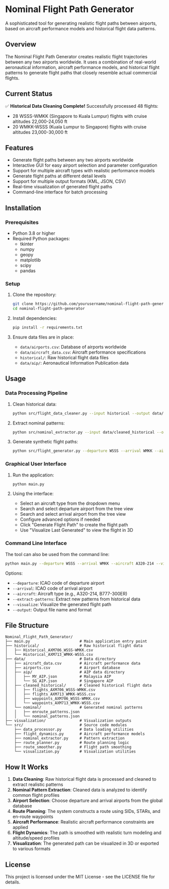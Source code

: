 # Nominal Flight Path Generator

A sophisticated tool for generating realistic flight paths between airports, based on aircraft performance models and historical flight data patterns.

## Overview

The Nominal Flight Path Generator creates realistic flight trajectories between any two airports worldwide. It uses a combination of real-world aeronautical information, aircraft performance models, and historical flight patterns to generate flight paths that closely resemble actual commercial flights.

## Current Status

✅ **Historical Data Cleaning Complete!** Successfully processed 48 flights:
- 28 WSSS-WMKK (Singapore to Kuala Lumpur) flights with cruise altitudes 22,000-24,050 ft
- 20 WMKK-WSSS (Kuala Lumpur to Singapore) flights with cruise altitudes 23,000-30,000 ft

## Features

- Generate flight paths between any two airports worldwide
- Interactive GUI for easy airport selection and parameter configuration
- Support for multiple aircraft types with realistic performance models
- Generate flight paths at different detail levels
- Support for multiple output formats (KML, JSON, CSV)
- Real-time visualization of generated flight paths
- Command-line interface for batch processing

## Installation

### Prerequisites

- Python 3.8 or higher
- Required Python packages:
  - tkinter
  - numpy
  - geopy
  - matplotlib
  - scipy
  - pandas

### Setup

1. Clone the repository:
   ```bash
   git clone https://github.com/yourusername/nominal-flight-path-generator.git
   cd nominal-flight-path-generator
   ```

2. Install dependencies:
   ```bash
   pip install -r requirements.txt
   ```

3. Ensure data files are in place:
   - `data/airports.csv`: Database of airports worldwide
   - `data/aircraft_data.csv`: Aircraft performance specifications
   - `historical/`: Raw historical flight data files
   - `data/aip/`: Aeronautical Information Publication data

## Usage

### Data Processing Pipeline

1. Clean historical data:
   ```bash
   python src/flight_data_cleaner.py --input historical --output data/cleaned_historical
   ```

2. Extract nominal patterns:
   ```bash
   python src/nominal_extractor.py --input data/cleaned_historical --output data/nominal
   ```

3. Generate synthetic flight paths:
   ```bash
   python src/flight_generator.py --departure WSSS --arrival WMKK --aircraft A320-214
   ```

### Graphical User Interface

1. Run the application:
   ```bash
   python main.py
   ```

2. Using the interface:
   - Select an aircraft type from the dropdown menu
   - Search and select departure airport from the tree view
   - Search and select arrival airport from the tree view
   - Configure advanced options if needed
   - Click "Generate Flight Path" to create the flight path
   - Use "Visualize Last Generated" to view the flight in 3D

### Command Line Interface

The tool can also be used from the command line:

```bash
python main.py --departure WSSS --arrival WMKK --aircraft A320-214 --visualize --output flight_path.kml
```

Options:
- `--departure`: ICAO code of departure airport
- `--arrival`: ICAO code of arrival airport
- `--aircraft`: Aircraft type (e.g., A320-214, B777-300ER)
- `--extract-patterns`: Extract new patterns from historical data
- `--visualize`: Visualize the generated flight path
- `--output`: Output file name and format

## File Structure

```
Nominal_Flight_Path_Generator/
├── main.py                      # Main application entry point
├── historical/                  # Raw historical flight data
│   ├── Historical_AXM706_WSSS-WMKK.csv
│   └── Historical_AXM713_WMKK-WSSS.csv
├── data/                        # Data directory
│   ├── aircraft_data.csv        # Aircraft performance data
│   ├── airports.csv             # Airport database
│   ├── aip/                     # AIP data directory
│   │   ├── MY_AIP.json          # Malaysia AIP
│   │   └── SG_AIP.json          # Singapore AIP
│   ├── cleaned_historical/      # Cleaned historical flight data
│   │   ├── flights_AXM706_WSSS-WMKK.csv
│   │   ├── flights_AXM713_WMKK-WSSS.csv
│   │   ├── waypoints_AXM706_WSSS-WMKK.csv
│   │   └── waypoints_AXM713_WMKK-WSSS.csv
│   └── nominal/                 # Generated nominal patterns
│   │   ├── enroute_patterns.json
│   │   └── nominal_patterns.json
├── visualization/               # Visualization outputs
└── src/                         # Source code modules
    ├── data_processor.py        # Data loading utilities
    ├── flight_dynamics.py       # Aircraft performance models
    ├── nominal_extractor.py     # Pattern extraction
    ├── route_planner.py         # Route planning logic
    ├── route_smoother.py        # Flight path smoothing
    └── visualization.py         # Visualization utilities
```

## How It Works

1. **Data Cleaning**: Raw historical flight data is processed and cleaned to extract realistic patterns
2. **Nominal Pattern Extraction**: Cleaned data is analyzed to identify common flight profiles
3. **Airport Selection**: Choose departure and arrival airports from the global database
4. **Route Planning**: The system constructs a route using SIDs, STARs, and en-route waypoints
5. **Aircraft Performance**: Realistic aircraft performance constraints are applied
6. **Flight Dynamics**: The path is smoothed with realistic turn modeling and altitude/speed profiles
7. **Visualization**: The generated path can be visualized in 3D or exported to various formats

## License

This project is licensed under the MIT License - see the LICENSE file for details.

